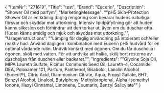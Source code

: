 {
  "ItemNr": "271619",
  "Title": "test",
  "Brand": "Eucerin",
  "Description": "Shower Oil med parfym",
  "MarketingMessage": "\"pH5 Skin-Protection Shower Oil är en krämig daglig rengöring som bevarar hudens naturliga försvar och skyddar mot uttorkning. Intensiv lipidpåfyllning gör att huden känns silkeslen och förhindrar att den torkar ut, även om du duschar ofta. Huden känns smidig och mjuk och skyddas mot uttorkning.\"",
  "UsageInstructions": "\"Lämplig för daglig användning på intolerant och/eller reaktiv hud. Använd dagligen i kombination med Eucerin pH5 hudvård för en optimal vårdande rutin. Undvik kontakt med ögonen. Om du får duscholja i ögonen, skölj med vatten. För att undvika att halka, skölj bort resterna av duscholjan från duschen eller badkaret.\"",
  "Ingredients": "\"Glycine Soja Oil, MIPA Laureth Sulfate, Ricinus Communis Seed Oil, Laureth-4, Cocamide DEA, Poloxamer 101, Parfum, Panthenol, Bisabolol, Lanolin Alcohol (Eucerit®), Citric Acid, Diammonium Citrate, Aqua, Propyl Gallate, BHT, Benzyl Alcohol, Linalool, Butylphenyl Methylpropional, Alpha-Isomethyl Ionone, Hexyl Cinnamal, Limonene, Coumarin, Benzyl Salicylate\""
}